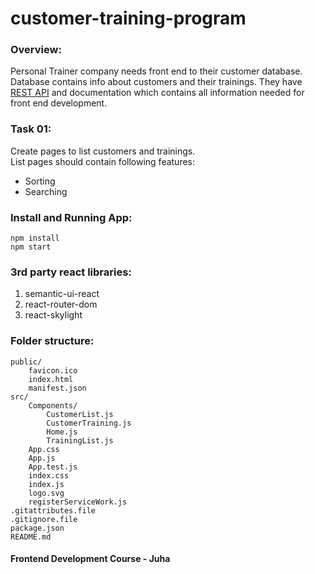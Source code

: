 # customer-training-program

### Overview:
Personal Trainer company needs front end to their customer database. Database contains info about customers and their trainings. They have [REST API](https://customerrest.herokuapp.com/api) and documentation which contains all information needed for front end development. 

### Task 01: 
Create pages to list customers and trainings.<br />
List pages should contain following features:
- Sorting
- Searching


### Install and Running App:
```
npm install
npm start
```

### 3rd party react libraries:
1. semantic-ui-react
2. react-router-dom
3. react-skylight

### Folder structure:
```
public/
	favicon.ico
	index.html
	manifest.json
src/
	Components/
		CustomerList.js
		CustomerTraining.js
		Home.js
		TrainingList.js
	App.css
	App.js
	App.test.js
	index.css
	index.js
	logo.svg
	registerServiceWork.js
.gitattributes.file
.gitignore.file
package.json
README.md

```

#### Frontend Development Course - Juha

